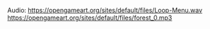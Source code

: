 Audio:
https://opengameart.org/sites/default/files/Loop-Menu.wav
https://opengameart.org/sites/default/files/forest_0.mp3
